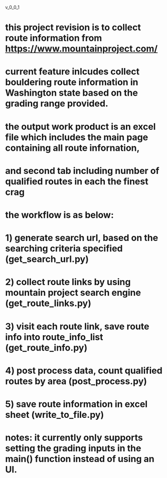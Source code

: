 v_0_0_1
# this project revision is to collect route information from https://www.mountainproject.com/
# current feature inlcudes collect bouldering route information in Washington state based on the grading range provided. 
# the output work product is an excel file which includes the main page containing all route infornation, 
# and second tab including number of qualified routes in each the finest crag
#
# the workflow is as below:
# 1) generate search url, based on the searching criteria specified (get_search_url.py)
# 2) collect route links by using mountain project search engine (get_route_links.py)
# 3) visit each route link, save route info into route_info_list (get_route_info.py)
# 4) post process data, count qualified routes by area (post_process.py)
# 5) save route information in excel sheet (write_to_file.py)
# notes: it currently only supports setting the grading inputs in the main() function instead of using an UI.
